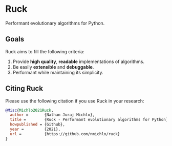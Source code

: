 # Ruck

Performant evolutionary algorithms for Python.

## Goals

Ruck aims to fill the following criteria:

1. Provide **high quality**, **readable** implementations of algorithms.
2. Be easily **extensible** and **debuggable**.
3. Performant while maintaining its simplicity.

## Citing Ruck

Please use the following citation if you use Ruck in your research:

```bibtex
@Misc{Michlo2021Ruck,
  author =       {Nathan Juraj Michlo},
  title =        {Ruck - Performant evolutionary algorithms for Python},
  howpublished = {Github},
  year =         {2021},
  url =          {https://github.com/nmichlo/ruck}
}
```

